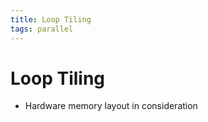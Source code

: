 ```yaml
---
title: Loop Tiling
tags: parallel
---
```


# Loop Tiling
- Hardware memory layout in consideration
































































































